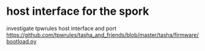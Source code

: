# host interface for the spork

investigate tpwrules host interface and port 
https://github.com/tpwrules/tasha_and_friends/blob/master/tasha/firmware/bootload.py


